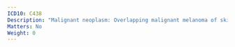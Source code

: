 ```yaml
---
ICD10: C438
Description: "Malignant neoplasm: Overlapping malignant melanoma of skin"
Matters: No
Weight: 0
---
```


